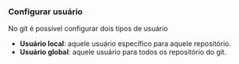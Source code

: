 
### Configurar usuário
No git é possível configurar dois tipos de usuário
- **Usuário local**: aquele usuário específico para aquele repositório.
- **Usuário global**: aquele usuário para todos os repositório do git.
